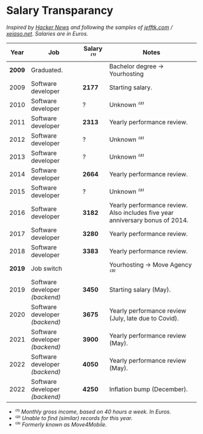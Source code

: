 # Salary Transparancy
_Inspired by [Hacker News](https://news.ycombinator.com/item?id=33323826) and following the samples of [jefftk.com](https://www.jefftk.com/money) / [xeiaso.net](https://xeiaso.net/salary-transparency). Salaries are in Euros._

| **Year** | **Job**                        | **Salary** _⁽¹⁾_ | **Notes**                                                                     |
|----------|--------------------------------|------------------|-------------------------------------------------------------------------------|
| **2009** | Graduated.                     |                  | Bachelor degree -> Yourhosting                                                | 
| 2009     | Software developer             | **2177**         | Starting salary.                                                              | 
| 2010     | Software developer             | ?                | Unknown _⁽²⁾_                                                                 |            
| 2011     | Software developer             | **2313**         | Yearly performance review.                                                    | 
| 2012     | Software developer             | ?                | Unknown _⁽²⁾_                                                                 | 
| 2013     | Software developer             | ?                | Unknown _⁽²⁾_                                                                 | 
| 2014     | Software developer             | **2664**         | Yearly performance review.                                                    | 
| 2015     | Software developer             | ?                | Unknown _⁽²⁾_                                                                 | 
| 2016     | Software developer             | **3182**         | Yearly performance review. Also includes five year anniversary bonus of 2014. | 
| 2017     | Software developer             | **3280**         | Yearly performance review.                                                    | 
| 2018     | Software developer             | **3383**         | Yearly performance review.                                                    | 
| **2019** | Job switch                     |                  | Yourhosting -> Move Agency _⁽³⁾_                                              | 
| 2019     | Software developer *(backend)* | **3450**         | Starting salary (May).                                                        | 
| 2020     | Software developer *(backend)* | **3675**         | Yearly performance review (July, late due to Covid).                          | 
| 2021     | Software developer *(backend)* | **3900**         | Yearly performance review (May).                                              | 
| 2022     | Software developer *(backend)* | **4050**         | Yearly performance review (May).                                              | 
| 2022     | Software developer *(backend)* | **4250**         | Inflation bump (December).                                                    | 

- ⁽¹⁾ *Monthly gross income, based on 40 hours a week. In Euros.*
- ⁽²⁾ *Unable to find (similar) records for this year.*
- ⁽³⁾ *Formerly known as Move4Mobile.*

